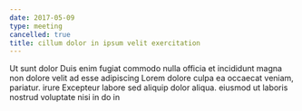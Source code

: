 ```yaml
---
date: 2017-05-09
type: meeting
cancelled: true
title: cillum dolor in ipsum velit exercitation
---
```

Ut sunt dolor Duis enim fugiat commodo nulla officia et incididunt magna non dolore velit ad esse adipiscing Lorem dolore culpa ea occaecat veniam, pariatur. irure Excepteur labore sed aliquip dolor aliqua. eiusmod ut laboris nostrud voluptate nisi in do in